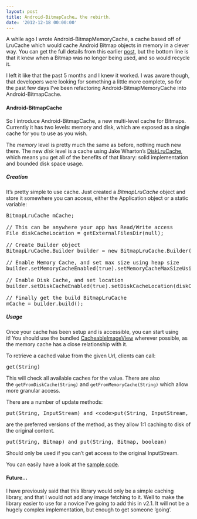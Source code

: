 ```yaml
---
layout: post
title: Android-BitmapCache… the rebirth.
date: '2012-12-18 00:00:00'
---
```


<p>A while ago I wrote Android-BitmapMemoryCache, a cache based off of LruCache which would cache Android Bitmap objects in memory in a clever way. You can get the full details from this earlier <a href="http://www.senab.co.uk/2012/07/01/android-bitmap-caching-revisited/" title="Android Bitmap Caching… revisited">post</a>, but the bottom line is that it knew when a Bitmap was no longer being used, and so would recycle it.<!--more--></p>

<p>I left it like that the past 5 months and I knew it worked. I was aware though, that developers were looking for something a little more complete, so for the past few days I&#8217;ve been refactoring Android-BitmapMemoryCache into Android-BitmapCache.</p>

<h4>Android-BitmapCache</h4>

<p>So I introduce Android-BitmapCache, a new multi-level cache for Bitmaps. Currently it has two levels: memory and disk, which are exposed as a single cache for you to use as you wish.</p>

<p>The <em>memory</em> level is pretty much the same as before, nothing much new there. The new <em>disk</em> level is a cache using Jake Wharton&#8217;s <a href="https://github.com/JakeWharton/DiskLruCache">DiskLruCache</a>, which means you get all of the benefits of that library: solid implementation and bounded disk space usage.</p>

<h5>Creation</h5>

<p>It&#8217;s pretty simple to use cache. Just created a <em>BitmapLruCache</em> object and store it somewhere you can access, either the Application object or a static variable:</p>

<pre class="brush: java; gutter: true">BitmapLruCache mCache;

// This can be anywhere your app has Read/Write access
File diskCacheLocation = getExternalFilesDir(null);

// Create Builder object
BitmapLruCache.Builder builder = new BitmapLruCache.Builder();

// Enable Memory Cache, and set max size using heap size
builder.setMemoryCacheEnabled(true).setMemoryCacheMaxSizeUsingHeapSize();

// Enable Disk Cache, and set location
builder.setDiskCacheEnabled(true).setDiskCacheLocation(diskCacheLocation);

// Finally get the build BitmapLruCache
mCache = builder.build();</pre>

<h5>Usage</h5>

<p>Once your cache has been setup and is accessible, you can start using it! You should use the bundled <a href="https://github.com/chrisbanes/Android-BitmapCache/blob/master/library/src/uk/co/senab/bitmapcache/CacheableImageView.java">CacheableImageView</a> wherever possible, as the memory cache has a close relationship with it.</p>

<p>To retrieve a cached value from the given Url, clients can call:</p>

<pre>get(String)</pre>

<p>This will check all available caches for the value. There are also the <code>getFromDiskCache(String)</code> and <code>getFromMemoryCache(String)</code> which allow more granular access.</p>

<p>There are a number of update methods:</p>

<pre>put(String, InputStream) and &lt;code&gt;put(String, InputStream, boolean)&lt;/code&gt;</pre>

<p>are the preferred versions of the method, as they allow 1:1 caching to disk of the original content.</p>

<pre>put(String, Bitmap) and put(String, Bitmap, boolean)</pre>

<p>Should only be used if you can&#8217;t get access to the original InputStream.</p>

<p>You can easily have a look at the <a href="https://github.com/chrisbanes/Android-BitmapCache/tree/master/sample/src/uk/co/senab/bitmapcache/samples">sample code</a>.</p>

<h4>Future&#8230;</h4>

<p>I have previously said that this library would only be a simple caching library, and that I would not add any image fetching to it. Well to make the library easier to use for a novice I&#8217;ve going to add this in v2.1. It will not be a hugely complex implementation, but enough to get someone &#8216;going&#8217;.</p>
